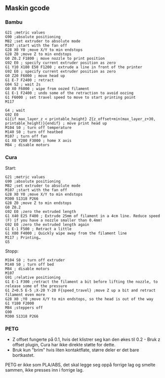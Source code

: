 ## Maskin gcode

### Bambu

```gcode
G21 ;metric values
G90 ;absolute positioning
M82 ;set extruder to absolute mode
M107 ;start with the fan off
G28 X0 Y0 ;move X/Y to min endstops
G28 Z0 ;move Z to min endstops
G0 Z0.2 F1800 ; move nozzle to print position
G92 E0 ; specify current extruder position as zero
G1 Y10 X180 E50 F1200 ; extrude a line in front of the printer
G92 E0 ; specify current extruder position as zero
G0 Z20 F6000 ; move head up
G1 E-7 F2400 ; retract
G04 S2 ; wait 2s
G0 X0 F6000 ; wipe from oozed filament
G1 E-1 F2400 ; undo some of the retraction to avoid oozing
G1 F6000 ; set travel speed to move to start printing point
M117
```

```gcode
G4 ; wait
G92 E0
G1{if max_layer_z < printable_height} Z{z_offset+min(max_layer_z+30, printable_height)}{endif} ; move print head up
M104 S0 ; turn off temperature
M140 S0 ; turn off heatbed
M107 ; turn off fan
G1 X0 Y200 F3000 ; home X axis
M84 ; disable motors
```

### Cura

Start:

```gcode
G21 ;metric values
G90 ;absolute positioning
M82 ;set extruder to absolute mode
M107 ;start with the fan off
G28 X0 Y0 ;move X/Y to min endstops
M300 S1318 P266
G28 Z0 ;move Z to min endstops
G0 Z0.2
G92 E0 ;zero the extruded length
G1 X40 E25 F400 ; Extrude 25mm of filament in a 4cm line. Reduce speed (F) if you have a nozzle smaller than 0.4mm!
G92 E0 ;zero the extruded length again
G1 E-1 F500 ; Retract a little
G1 X80 F4000 ; Quickly wipe away from the filament line
M117 ; Printing…
G5
```

Stopp:

```gcode
M104 S0 ; turn off extruder
M140 S0 ; turn off bed
M84 ; disable motors
M107
G91 ;relative positioning
G1 E-1 F300 ;retract the filament a bit before lifting the nozzle, to release some of the pressure
G1 Z+0.5 E-5 ;X-20 Y-20 F{speed_travel} ;move Z up a bit and retract filament even more
G28 X0 ;Y0 ;move X/Y to min endstops, so the head is out of the way
G1 Y180 F2000
M84 ;steppers off
G90
M300 S1318 P266
```

### PETG

- Z offset fungerte på 0.1, hvis det klistrer seg kan den økes til 0.2 - Bruk z offset plugin, Cura har ikke direkte støtte for dette.
- Bruk kun "brim" hvis liten kontaktflate, større deler er det bare bortkastet.

PETG er ikke som PLA/ABS, det skal legge seg oppå forrige lag og smelte sammen, ikke presses inn i forrige lag.
